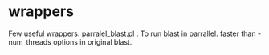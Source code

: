 # wrappers
Few useful wrappers:
parralel_blast.pl : To run blast in parrallel. faster than -num_threads options in original blast.
